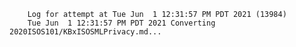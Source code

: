         Log for attempt at Tue Jun  1 12:31:57 PM PDT 2021 (13984)
        Tue Jun  1 12:31:57 PM PDT 2021 Converting 2020ISOS101/KBxISOSMLPrivacy.md...
